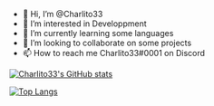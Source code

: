 - 👋 Hi, I’m @Charlito33
- 👀 I’m interested in Developpment
- 🌱 I’m currently learning some languages
- 💞️ I’m looking to collaborate on some projects
- 📫 How to reach me Charlito33#0001 on Discord

<!---
Charlito33/Charlito33 is a ✨ special ✨ repository because its `README.md` (this file) appears on your GitHub profile.
You can click the Preview link to take a look at your changes.
--->

[![Charlito33's GitHub stats](https://github-readme-stats.vercel.app/api?username=charlito33&count_private=true&&show_icons=true&theme=tokyonight)](https://github.com/anuraghazra/github-readme-stats)

[![Top Langs](https://github-readme-stats.vercel.app/api/top-langs/?username=Charlito33&layout=compact)](https://github.com/anuraghazra/github-readme-stats)
